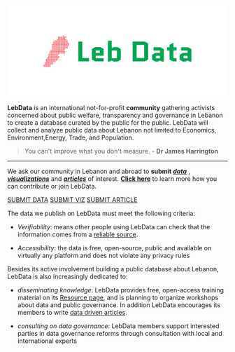 ---
---

<img src="/img/logo.png" title="LebData logo" alt="LebData logo" />

**LebData** is an international not-for-profit **community** gathering activists concerned about public welfare, transparency and governance in Lebanon to create a database curated by the public for the public. LebData will collect and analyze public data about Lebanon not limited to Economics, Environment,Energy, Trade, and Population.

> You can't improve what you don't measure.  - **Dr James Harrington**

-----------------------------------------------------------------------------------------------------------------------------

We ask our community in Lebanon and abroad to **submit [*data*](/data)** , **[*visualizations*](/viz)** and  **[*articles*](/blog)** of interest. [**Click here**](/join) to learn more how you can contribute or join LebData.

<div class="well">
   <div class="text-center">
      <div class="btn-group" role="group" aria-label="Basic example">
      <a href="https://forms.gle/qhhbEbHBeo9fDKs4A" class="btn-submit-data" role="button">SUBMIT DATA</a>
      <a href="https://forms.gle/L9EFxRWQCNEGybVy5" class="btn-submit-viz" role="button">SUBMIT VIZ</a>
      <a href="https://forms.gle/uNZNatddVNurR43S8" class="btn-submit-article" role="button">SUBMIT ARTICLE</a>
      </div>
   </div>
</div>

The data we publish on LebData must meet the following criteria:
- *Verifiability*:  means other people using LebData can check that the information comes from a [reliable source](https://en.wikipedia.org/wiki/Wikipedia:Verifiability#What_counts_as_a_reliable_source).

- *Accessibility*: the data is free, open-source, public and available on virtually
  any platform and does not violate any privacy rules

Besides its active involvement building a public database about Lebanon, LebData is also
increasingly dedicated to:

- *disseminating knowledge*: LebData provides free, open-access training material
   on its [Resource page](/resources), and is planning to organize workshops about data and public governance. In addition LebData encourages its members to write [data driven articles](/blog).

- *consulting on data governance*: LebData members support interested parties in data governance reforms through consultation with local and international experts